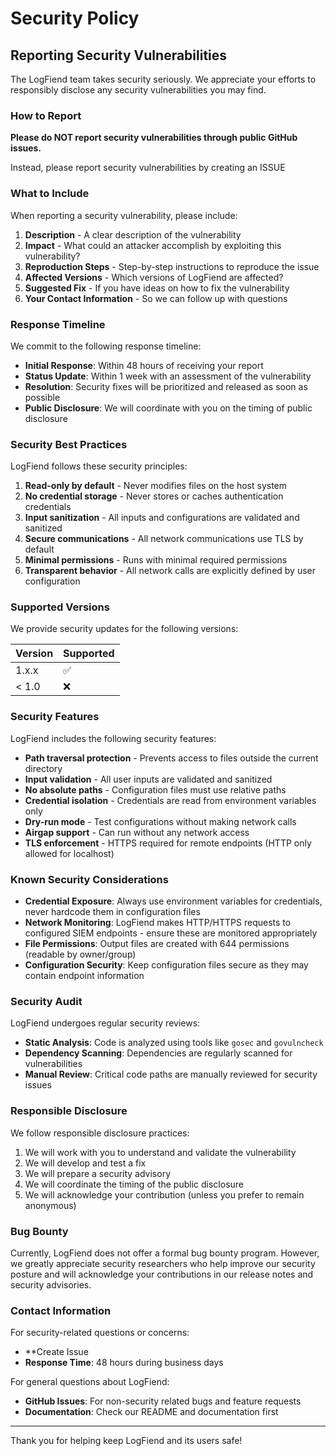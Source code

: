 # Security Policy

## Reporting Security Vulnerabilities

The LogFiend team takes security seriously. We appreciate your efforts to responsibly disclose any security vulnerabilities you may find.

### How to Report

**Please do NOT report security vulnerabilities through public GitHub issues.**

Instead, please report security vulnerabilities by creating an ISSUE

### What to Include

When reporting a security vulnerability, please include:

1. **Description** - A clear description of the vulnerability
2. **Impact** - What could an attacker accomplish by exploiting this vulnerability?
3. **Reproduction Steps** - Step-by-step instructions to reproduce the issue
4. **Affected Versions** - Which versions of LogFiend are affected?
5. **Suggested Fix** - If you have ideas on how to fix the vulnerability
6. **Your Contact Information** - So we can follow up with questions

### Response Timeline

We commit to the following response timeline:

- **Initial Response**: Within 48 hours of receiving your report
- **Status Update**: Within 1 week with an assessment of the vulnerability
- **Resolution**: Security fixes will be prioritized and released as soon as possible
- **Public Disclosure**: We will coordinate with you on the timing of public disclosure

### Security Best Practices

LogFiend follows these security principles:

1. **Read-only by default** - Never modifies files on the host system
2. **No credential storage** - Never stores or caches authentication credentials
3. **Input sanitization** - All inputs and configurations are validated and sanitized
4. **Secure communications** - All network communications use TLS by default
5. **Minimal permissions** - Runs with minimal required permissions
6. **Transparent behavior** - All network calls are explicitly defined by user configuration

### Supported Versions

We provide security updates for the following versions:

| Version | Supported          |
| ------- | ------------------ |
| 1.x.x   | :white_check_mark: |
| < 1.0   | :x:                |

### Security Features

LogFiend includes the following security features:

- **Path traversal protection** - Prevents access to files outside the current directory
- **Input validation** - All user inputs are validated and sanitized
- **No absolute paths** - Configuration files must use relative paths
- **Credential isolation** - Credentials are read from environment variables only
- **Dry-run mode** - Test configurations without making network calls
- **Airgap support** - Can run without any network access
- **TLS enforcement** - HTTPS required for remote endpoints (HTTP only allowed for localhost)

### Known Security Considerations

- **Credential Exposure**: Always use environment variables for credentials, never hardcode them in configuration files
- **Network Monitoring**: LogFiend makes HTTP/HTTPS requests to configured SIEM endpoints - ensure these are monitored appropriately
- **File Permissions**: Output files are created with 644 permissions (readable by owner/group)
- **Configuration Security**: Keep configuration files secure as they may contain endpoint information

### Security Audit

LogFiend undergoes regular security reviews:

- **Static Analysis**: Code is analyzed using tools like `gosec` and `govulncheck`
- **Dependency Scanning**: Dependencies are regularly scanned for vulnerabilities
- **Manual Review**: Critical code paths are manually reviewed for security issues

### Responsible Disclosure

We follow responsible disclosure practices:

1. We will work with you to understand and validate the vulnerability
2. We will develop and test a fix
3. We will prepare a security advisory
4. We will coordinate the timing of the public disclosure
5. We will acknowledge your contribution (unless you prefer to remain anonymous)

### Bug Bounty

Currently, LogFiend does not offer a formal bug bounty program. However, we greatly appreciate security researchers who help improve our security posture and will acknowledge your contributions in our release notes and security advisories.

### Contact Information

For security-related questions or concerns:

- **Create Issue
- **Response Time**: 48 hours during business days

For general questions about LogFiend:

- **GitHub Issues**: For non-security related bugs and feature requests
- **Documentation**: Check our README and documentation first

---

Thank you for helping keep LogFiend and its users safe!
